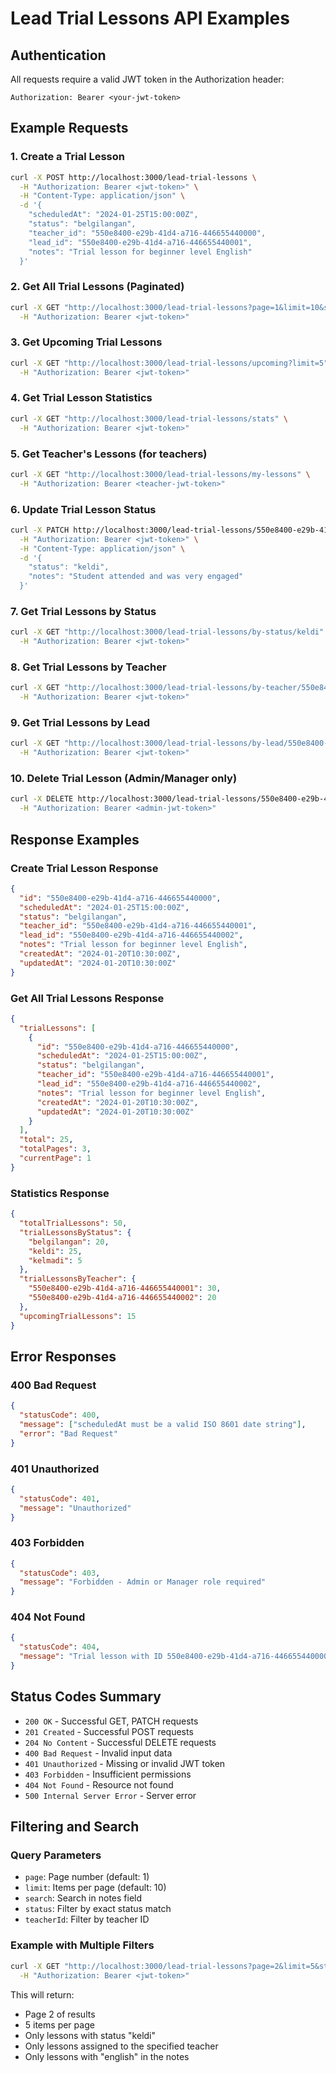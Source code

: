 # Lead Trial Lessons API Examples

## Authentication
All requests require a valid JWT token in the Authorization header:
```
Authorization: Bearer <your-jwt-token>
```

## Example Requests

### 1. Create a Trial Lesson
```bash
curl -X POST http://localhost:3000/lead-trial-lessons \
  -H "Authorization: Bearer <jwt-token>" \
  -H "Content-Type: application/json" \
  -d '{
    "scheduledAt": "2024-01-25T15:00:00Z",
    "status": "belgilangan",
    "teacher_id": "550e8400-e29b-41d4-a716-446655440000",
    "lead_id": "550e8400-e29b-41d4-a716-446655440001",
    "notes": "Trial lesson for beginner level English"
  }'
```

### 2. Get All Trial Lessons (Paginated)
```bash
curl -X GET "http://localhost:3000/lead-trial-lessons?page=1&limit=10&status=belgilangan" \
  -H "Authorization: Bearer <jwt-token>"
```

### 3. Get Upcoming Trial Lessons
```bash
curl -X GET "http://localhost:3000/lead-trial-lessons/upcoming?limit=5" \
  -H "Authorization: Bearer <jwt-token>"
```

### 4. Get Trial Lesson Statistics
```bash
curl -X GET "http://localhost:3000/lead-trial-lessons/stats" \
  -H "Authorization: Bearer <jwt-token>"
```

### 5. Get Teacher's Lessons (for teachers)
```bash
curl -X GET "http://localhost:3000/lead-trial-lessons/my-lessons" \
  -H "Authorization: Bearer <teacher-jwt-token>"
```

### 6. Update Trial Lesson Status
```bash
curl -X PATCH http://localhost:3000/lead-trial-lessons/550e8400-e29b-41d4-a716-446655440000 \
  -H "Authorization: Bearer <jwt-token>" \
  -H "Content-Type: application/json" \
  -d '{
    "status": "keldi",
    "notes": "Student attended and was very engaged"
  }'
```

### 7. Get Trial Lessons by Status
```bash
curl -X GET "http://localhost:3000/lead-trial-lessons/by-status/keldi" \
  -H "Authorization: Bearer <jwt-token>"
```

### 8. Get Trial Lessons by Teacher
```bash
curl -X GET "http://localhost:3000/lead-trial-lessons/by-teacher/550e8400-e29b-41d4-a716-446655440000" \
  -H "Authorization: Bearer <jwt-token>"
```

### 9. Get Trial Lessons by Lead
```bash
curl -X GET "http://localhost:3000/lead-trial-lessons/by-lead/550e8400-e29b-41d4-a716-446655440001" \
  -H "Authorization: Bearer <jwt-token>"
```

### 10. Delete Trial Lesson (Admin/Manager only)
```bash
curl -X DELETE http://localhost:3000/lead-trial-lessons/550e8400-e29b-41d4-a716-446655440000 \
  -H "Authorization: Bearer <admin-jwt-token>"
```

## Response Examples

### Create Trial Lesson Response
```json
{
  "id": "550e8400-e29b-41d4-a716-446655440000",
  "scheduledAt": "2024-01-25T15:00:00Z",
  "status": "belgilangan",
  "teacher_id": "550e8400-e29b-41d4-a716-446655440001",
  "lead_id": "550e8400-e29b-41d4-a716-446655440002",
  "notes": "Trial lesson for beginner level English",
  "createdAt": "2024-01-20T10:30:00Z",
  "updatedAt": "2024-01-20T10:30:00Z"
}
```

### Get All Trial Lessons Response
```json
{
  "trialLessons": [
    {
      "id": "550e8400-e29b-41d4-a716-446655440000",
      "scheduledAt": "2024-01-25T15:00:00Z",
      "status": "belgilangan",
      "teacher_id": "550e8400-e29b-41d4-a716-446655440001",
      "lead_id": "550e8400-e29b-41d4-a716-446655440002",
      "notes": "Trial lesson for beginner level English",
      "createdAt": "2024-01-20T10:30:00Z",
      "updatedAt": "2024-01-20T10:30:00Z"
    }
  ],
  "total": 25,
  "totalPages": 3,
  "currentPage": 1
}
```

### Statistics Response
```json
{
  "totalTrialLessons": 50,
  "trialLessonsByStatus": {
    "belgilangan": 20,
    "keldi": 25,
    "kelmadi": 5
  },
  "trialLessonsByTeacher": {
    "550e8400-e29b-41d4-a716-446655440001": 30,
    "550e8400-e29b-41d4-a716-446655440002": 20
  },
  "upcomingTrialLessons": 15
}
```

## Error Responses

### 400 Bad Request
```json
{
  "statusCode": 400,
  "message": ["scheduledAt must be a valid ISO 8601 date string"],
  "error": "Bad Request"
}
```

### 401 Unauthorized
```json
{
  "statusCode": 401,
  "message": "Unauthorized"
}
```

### 403 Forbidden
```json
{
  "statusCode": 403,
  "message": "Forbidden - Admin or Manager role required"
}
```

### 404 Not Found
```json
{
  "statusCode": 404,
  "message": "Trial lesson with ID 550e8400-e29b-41d4-a716-446655440000 not found"
}
```

## Status Codes Summary

- `200 OK` - Successful GET, PATCH requests
- `201 Created` - Successful POST requests
- `204 No Content` - Successful DELETE requests
- `400 Bad Request` - Invalid input data
- `401 Unauthorized` - Missing or invalid JWT token
- `403 Forbidden` - Insufficient permissions
- `404 Not Found` - Resource not found
- `500 Internal Server Error` - Server error

## Filtering and Search

### Query Parameters
- `page`: Page number (default: 1)
- `limit`: Items per page (default: 10)
- `search`: Search in notes field
- `status`: Filter by exact status match
- `teacherId`: Filter by teacher ID

### Example with Multiple Filters
```bash
curl -X GET "http://localhost:3000/lead-trial-lessons?page=2&limit=5&status=keldi&teacherId=550e8400-e29b-41d4-a716-446655440001&search=english" \
  -H "Authorization: Bearer <jwt-token>"
```

This will return:
- Page 2 of results
- 5 items per page
- Only lessons with status "keldi"
- Only lessons assigned to the specified teacher
- Only lessons with "english" in the notes

